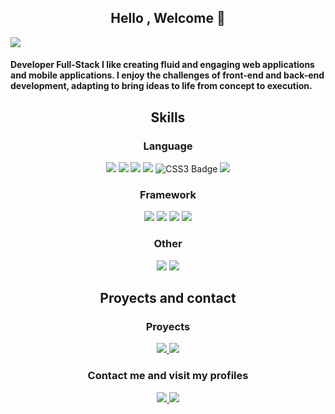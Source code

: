 <h2 align="center">Hello , Welcome 👋 </h2>


 <img src="https://i.imgur.com/r8bMRMI.png">

<h4 >Developer Full-Stack I like creating fluid and engaging web applications and mobile applications. I enjoy the challenges of front-end and back-end development, adapting to bring ideas to life from concept to execution. </h4>


<h2 align="center">Skills</h2>
<h3 align="center">Language</h3>

<p align="center ">
  
   <img src="https://img.shields.io/badge/JavaScript-323330?style=for-the-badge&logo=javascript&logoColor=F7DF1E">
  <img src="https://img.shields.io/badge/JAVA-F7DF1E?style=for-the-badge">
  <img src="https://img.shields.io/badge/MySQL-005C84?style=for-the-badge&logo=mysql&logoColor=white"> 
    <img src="https://img.shields.io/badge/mongodb-white?style=for-the-badge&logo=mongodb&logoColor=green">
    <img src="https://img.shields.io/badge/CSS3-1572B6?style=for-the-badge&logo=css3&logoColor=white" alt="CSS3 Badge">
  <img src="https://img.shields.io/badge/HTML5-E34F26?style=for-the-badge&logo=html5&logoColor=white">
 </p>


<h3 align="center">Framework</h3>
<p align="center ">
    <img src="https://img.shields.io/badge/Angular-000000?style=for-the-badge&logo=angular&logoColor=red"> 
    <img src="https://img.shields.io/badge/React-87CEEB?style=for-the-badge&logo=React&logoColor=blue">
    <img src="https://img.shields.io/badge/Spring-white?style=for-the-badge&logo=spring&logoColor=green"> 
  <img src="https://img.shields.io/badge/astro-black?style=for-the-badge&logo=astro&logoColor=pink"> 
</p>

<h3 align="center">Other</h3>
<p align="center ">
<img src="https://img.shields.io/badge/Docker-white?style=for-the-badge&logo=Docker&logoColor=blue"> 
<img src="https://img.shields.io/badge/github-white?style=for-the-badge&logo=github&logoColor=black"> 
 
</p>

<h2 align="center"> Proyects and contact </h2>
<div align="center">
<h3 align="center">Proyects</h3>

<a  href="https://securiochatinlive.onrender.com" target="_blank">
  <img src="https://img.shields.io/badge/Securio%20chat%20in%20live-blue?style=for-the-badge&logo=fake&logoColor=orange">
</a>

<a  href="https://historias-con-voz.onrender.com">
  <img src="https://img.shields.io/badge/Historias%20con%20voz-orange?style=for-the-badge&logo=fake&logoColor=orange">
</a>

</div>
<h3 align="center">Contact me and visit my profiles</h3>
<div align="center">

<a href="https://www.linkedin.com/in/h%C3%A9ctor-p%C3%A9rez-d%C3%ADaz-9b47752a1/" target="_blank">
  <img src="https://img.shields.io/badge/LinkedIn-0077B5?style=for-the-badge&logo=linkedin&logoColor=white">
</a>
<a href="https://hectorpzdiaz.eu/" target="_blank">
  <img src="https://img.shields.io/badge/Portfolio-255E63?style=for-the-badge&logo=About.me&logoColor=white"> 
</a>



